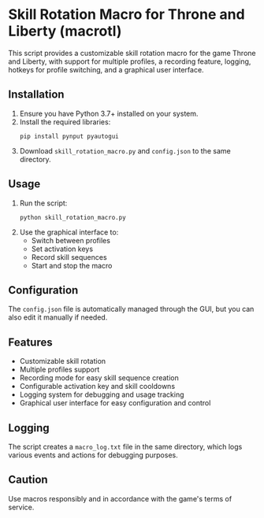 
# Skill Rotation Macro for Throne and Liberty (macrotl)

This script provides a customizable skill rotation macro for the game Throne and Liberty, with support for multiple profiles, a recording feature, logging, hotkeys for profile switching, and a graphical user interface.

## Installation

1. Ensure you have Python 3.7+ installed on your system.
2. Install the required libraries:
   ```
   pip install pynput pyautogui
   ```
3. Download `skill_rotation_macro.py` and `config.json` to the same directory.

## Usage

1. Run the script:
   ```
   python skill_rotation_macro.py
   ```
2. Use the graphical interface to:
   - Switch between profiles
   - Set activation keys
   - Record skill sequences
   - Start and stop the macro

## Configuration

The `config.json` file is automatically managed through the GUI, but you can also edit it manually if needed.

## Features

- Customizable skill rotation
- Multiple profiles support
- Recording mode for easy skill sequence creation
- Configurable activation key and skill cooldowns
- Logging system for debugging and usage tracking
- Graphical user interface for easy configuration and control

## Logging

The script creates a `macro_log.txt` file in the same directory, which logs various events and actions for debugging purposes.

## Caution

Use macros responsibly and in accordance with the game's terms of service.
